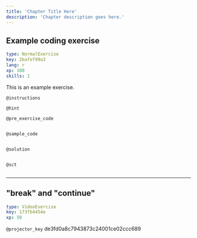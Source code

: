 ```yaml
---
title: 'Chapter Title Here'
description: 'Chapter description goes here.'
---
```


## Example coding exercise

```yaml
type: NormalExercise
key: 2bafef99a3
lang: r
xp: 100
skills: 1
```

This is an example exercise.

`@instructions`


`@hint`


`@pre_exercise_code`
```{r}

```

`@sample_code`
```{r}

```

`@solution`
```{r}

```

`@sct`
```{r}

```

---

## "break" and "continue"

```yaml
type: VideoExercise
key: 173fb4454e
xp: 50
```

`@projector_key`
de3fd0a8c7943873c24001ce02ccc689
